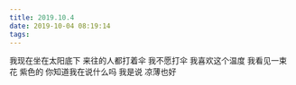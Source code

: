 ```yaml
---
title: 2019.10.4
date: 2019-10-04 08:19:14
tags:
---
```


我现在坐在太阳底下
来往的人都打着伞
我不愿打伞
我喜欢这个温度
我看见一束花
紫色的
你知道我在说什么吗
我是说
凉薄也好
